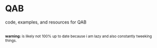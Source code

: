 # QAB
code, examples, and resources for QAB
<br/><br/>

<sup>**warning:** is likely not 100% up to date because i am lazy and also constantly tweeking things.</sup>
